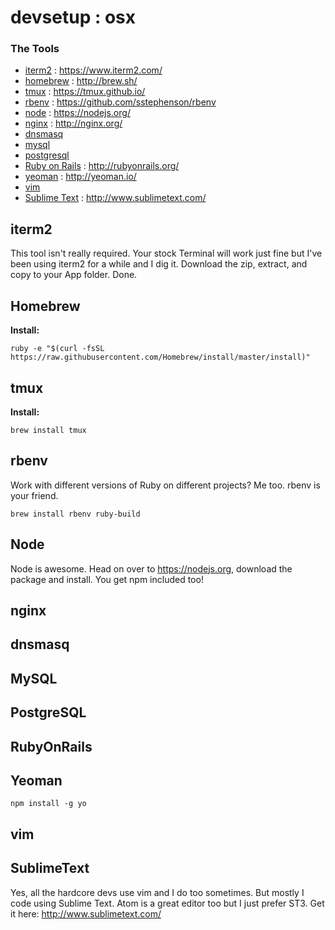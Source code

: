 # devsetup : osx

### The Tools
* [iterm2](#iterm2) : https://www.iterm2.com/
* [homebrew](#homebrew) : http://brew.sh/
* [tmux](#tmux) : https://tmux.github.io/
* [rbenv](#rbenv) : https://github.com/sstephenson/rbenv
* [node](#node)  : https://nodejs.org/
* [nginx](#nginx) : http://nginx.org/
* [dnsmasq](#dnsmasq)
* [mysql](#mysql)
* [postgresql](#postgresql)
* [Ruby on Rails](#rubyonrails) : http://rubyonrails.org/
* [yeoman](#yeoman) : http://yeoman.io/
* [vim](#vim)
* [Sublime Text](#sublimetext) : http://www.sublimetext.com/

## iterm2

This tool isn't really required. Your stock Terminal will work just fine but I've been using iterm2 for a while and I dig it. Download the zip, extract, and copy to your App folder. Done.


## Homebrew

**Install:**

`ruby -e "$(curl -fsSL https://raw.githubusercontent.com/Homebrew/install/master/install)"`

## tmux

**Install:** 

`brew install tmux`

## rbenv

Work with different versions of Ruby on different projects? Me too. rbenv is your friend.

`brew install rbenv ruby-build`

## Node

Node is awesome. Head on over to https://nodejs.org, download the package and install. You get npm included too!

## nginx

## dnsmasq

## MySQL

## PostgreSQL

## RubyOnRails



## Yeoman

`npm install -g yo`

## vim


## SublimeText

Yes, all the hardcore devs use vim and I do too sometimes. But mostly I code using Sublime Text. Atom is a great editor too but I just prefer ST3. Get it here: http://www.sublimetext.com/

